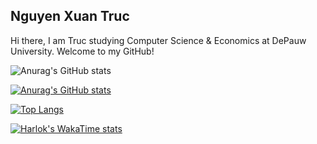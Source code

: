 Nguyen Xuan Truc 
--------------------------------------------------

Hi there, I am Truc studying Computer Science & Economics at DePauw University. Welcome to my GitHub! 

![Anurag's GitHub stats](https://github-readme-stats.vercel.app/api?username=trucnguyen10&show_icons=true&bg_color=00000000)

[![Anurag's GitHub stats](https://github-readme-stats.vercel.app/api?username=trucnguyen10)](https://github.com/anuraghazra/github-readme-stats)

[![Top Langs](https://github-readme-stats.vercel.app/api/top-langs/?username=trucnguyen10)](https://github.com/anuraghazra/github-readme-stats)

[![Harlok's WakaTime stats](https://github-readme-stats.vercel.app/api/wakatime?username=trucnguyen10)](https://github.com/anuraghazra/github-readme-stats)


